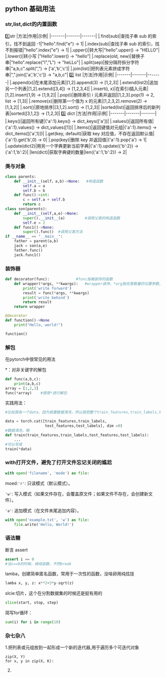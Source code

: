 ## python 基础用法

### str,list,dict的内置函数
1️⃣str
|方法|作用|示例|
|-------|-------|-------|
|.find(sub)|查找子串 sub 的索引，找不到返回 -1|"hello".find("e") → 1|
|.index(sub)|查找子串 sub 的索引，找不到报错|"hello".index("e") → 1|
|.upper()|转大写|"hello".upper() → "HELLO"|
|.lower()|转小写	|"Hello".lower() → "hello"|
|.replace(old, new)|替换子串|"hello".replace("l","L") → "heLLo"|
|.split(sep)|按分隔符拆分字符串|"a,b,c".split(",") → ['a','b','c']|
|.join(list)|把列表元素拼成字符串|",".join(['a','b','c']) → "a,b,c"|
2️⃣ list
|方法|作用|示例|
|-------|-------|-------|
|.append(x)|在末尾添加元素|[1,2].append(3) → [1,2,3]|
|.extend(list2)|追加另一个列表|[1,2].extend([3,4]) → [1,2,3,4]|
|.insert(i, x)|在索引i插入元素|[1,2].insert(1,9) → [1,9,2]|
|.pop(i)|删除索引 i 元素并返回|[1,2,3].pop(1) → 2, list → [1,3]|
|.remove(x)|删除第一个值为 x 的元素|[1,2,3,2].remove(2) → [1,3,2]|
|.sort()|原地排序|[3,1,2].sort() → [1,2,3]|
|sorted(list)|返回排序后的新列表|sorted([3,1,2]) → [1,2,3]|
3️⃣ dict
|方法|作用|示例|
|-------|-------|-------|
|.keys()|返回所有键|{'a':1}.keys() → dict_keys(['a'])|
|.values()|返回所有值|{'a':1}.values() → dict_values([1])|
|.items()|返回键值对元组|{'a':1}.items() → dict_items([('a',1)])|
|.get(key, default)|获取 key 对应值，不存在返回默认值|{'a':1}.get('b',0) → 0|
|.pop(key)|删除 key 并返回值|{'a':1}.pop('a') → 1|
|.update(dict2)|用另一个字典更新当前字典|{'a':1}.update({'b':2}) → {'a':1,'b':2}|
|len(dict)|获取字典键的数量|len({'a':1,'b':2}) → 2|
### 类与对象

```python
class parents:
    def __init__(self，a,b)->None:	#构造函数
        self.a = a
        self.b = b
    def func()->int:
        c = self.a + self.b
        return c
class son(parents):
    def __init__(self,a,e)->None:
        super().__init__(a)			#调用父类的构造函数
        self.e = 2		
    def func1()->None:
        super().func()	#调用父类方法 
if __name__ == "__main__":
    father = parent(a,b)
    jack = son(a,e)
    father.func()
    jack.func1()
```

###  装饰器

```python
def decorator(func):			#func指被装饰的函数
    def wrapper(*args, **kwargs):	#wrapper装饰，*arg指任意数量的位置参数, **kwargs关键字参数（字典），*用法见下词条‘解包’
    	print('write forward')
        result = func(*args, **kwargs)
        print('write behind')
        return result
    return wrapper

@decorator
def function()->None
    print("Hello, world!")

function()      
```

### 解包

在pytorch中很常见的用法

*：对非关键字的解包

```python
def func(a,b,c):
    print(a,b,c)
array = [1,2,3]
func(*array)	#使用*进行解包
```

实践用法：

```python
#比如我有一个data，因为我要数据清洗，所以我把整个train_features,train_labels,test_features,test_labels通过concat函数捏成一个data,那么当我要调用train函数时

data = torch.cat([train_features,train_labels,
                  test_features,test_labels], dim =0)
#数据清洗，略
def train(train_features,train_labels,test_features,test_labels):
    ...
#可以写成
train(*data)
```

### with打开文件，避免了打开文件忘记关闭的尴尬

```python
with open('filename', 'mode') as file:
```

moed:`'r'`: 只读模式（默认模式）。

`'w'`: 写入模式（如果文件存在，会覆盖原文件；如果文件不存在，会创建新文件）。

`'a'`: 追加模式（在文件末尾追加内容）。

```python
with open('example.txt', 'w') as file:
    file.write('Hello, World!')
```

###  语法糖

断言 assert

```python
assert i == 0
#当i==0的时候，继续函数，不然break
```

lamba，创建简单匿名函数，常用于一次性的函数，没啥卵用纯炫技

```python
lamba x, y, z: x**2+3*y-sqrt(z)
```

slcie:切片，这个在分割数据集的时候还是挺有用的

```python
slice(start, stop, step)
```

简写for循环：
```python
sum(i) for i in range(10)
```
### 杂七杂八
1.把列表或元组放到一起形成一个新的迭代器,用于遍历多个可迭代对象
```pythopn
zip(X, Y)
for x, y in zip(X, K):
```
2.

